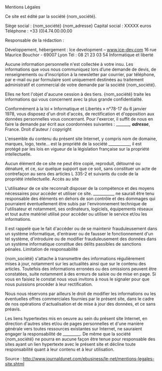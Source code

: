 Mentions Légales


Ce site est édité par la société  {nom_société}.

Siège social : {nom_société} {nom_adresse}
Capital social : XXXXX euros
Téléphone : +33 (0)4.74.00.00.00

Responsable de la rédaction :

Développement, hébergement :
Ice development – www.ice-dev.com
16 rue Maurice Bouchor - 69007 Lyon
Tél : 08 21 23 03 54
Informatique et liberté

Aucune information personnelle n'est collectée à votre insu. Les informations que vous nous communiquez lors d’une demande de devis, de renseignements ou d’inscription à la newsletter par courrier, par téléphone, par e-mail ou par formulaire sont uniquement destinées au traitement administratif et commercial de votre demande par la société {nom_société}.

Elles ne font l'objet d'aucune cession à des tiers. {nom_société}  traite les informations qui vous concernent avec la plus grande confidentialité.

Conformément à la loi « Informatique et Libertés » n°78-17 du 6 janvier 1978, vous disposez d'un droit d'accès, de rectification et d'opposition aux données personnelles vous concernant. Pour l'exercer, il suffit de nous en faire la demande par écrit aux coordonnées suivantes : ________, _________adresse__________, France.
Droit d'auteur / copyright

L'ensemble du contenu du présent site Internet, y compris nom de domaine, marques, logo, texte… est la propriété de la société ___________, il est protégé par les lois en vigueur de la législation française sur la propriété intellectuelle.

Aucun élément de ce site ne peut être copié, reproduit, détourné ou dénaturé, et ce, sur quelque support que ce soit, sans constituer un acte de contrefaçon au sens des articles L 335-2 et suivants du code de la propriété intellectuelle. 
Accès au site

L'utilisateur de ce site reconnaît disposer de la compétence et des moyens nécessaires pour accéder et utiliser ce site. ___________ ne saurait être tenu responsable des éléments en dehors de son contrôle et des dommages qui pourraient éventuellement être subis par l'environnement technique de l'utilisateur et notamment, ses ordinateurs, logiciels, équipements réseaux et tout autre matériel utilisé pour accéder ou utiliser le service et/ou les informations.

Il est rappelé que le fait d'accéder ou de se maintenir frauduleusement dans un système informatique, d'entraver ou de fausser le fonctionnement d'un tel système, d'introduire ou de modifier frauduleusement des données dans un système informatique constitue des délits passibles de sanctions pénales.
Limitation de responsabilité

{nom_société} s'attache à transmettre des informations régulièrement mises à jour, notamment sur les actualités ainsi que sur le contenu des articles. Toutefois des informations erronées ou des omissions peuvent être constatées, suite notamment à des erreurs de saisie ou de mise en page. Si vous en faisiez le constat nous vous invitons à nous le signaler pour que nous puissions procéder à leur rectification.

Nous nous réservons par ailleurs le droit de modifier les informations ou les éventuelles offres commerciales fournies par le présent site, dans le cadre de nos opérations d'actualisation et de mise à jour des données, et ce sans préavis.

Les liens hypertextes mis en oeuvre au sein du présent site Internet, en direction d'autres sites et/ou de pages personnelles et d'une manière générale vers toutes ressources existantes sur Internet, ne sauraient engager la responsabilité de _________.
De même que la société {nom_société}  ne pourra en aucune façon être tenue pour responsable des sites ayant un lien hypertexte avec le présent site et décline toute responsabilité quant à leur contenu et à leur utilisation.

 

Source : http://www.journaldunet.com/ebusiness/le-net/mentions-legales-site.shtml
